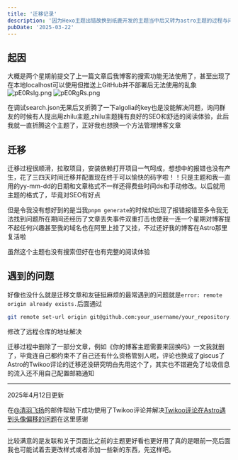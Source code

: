 ```yaml
---
title: '迁移记录'
description: '因为Hexo主题出错故换到纸鹿开发的主题当中后又转为astro主题的过程与问题'
pubDate: '2025-03-22'
---
```


## 起因

大概是两个星期前提交了上一篇文章后我博客的搜索功能无法使用了，甚至出现了在本地localhost可以使用但推送上GitHub并不部署后无法使用的乱象
![pE0RsIg.png](https://s21.ax1x.com/2025/03/22/pE0RsIg.png)
![pE0RgRs.png](https://s21.ax1x.com/2025/03/22/pE0RgRs.png)

在调试search.json无果后又折腾了一下algolia的key也是没能解决问题，询问群友的时候有人提出用zhilu主题,zhilu主题拥有良好的SEO和舒适的阅读体验，此后我就一直折腾这个主题了，正好我也想换一个方法管理博客文章

## 迁移

迁移过程很顺滑，拉取项目，安装依赖打开项目一气呵成，想想中的报错也没有产生，花了三四天时间迁移并配置现在终于可以愉快的码字啦！！只是主题和我一直用的yy-mm-dd的日期和文章格式不一样还得费些时间ds和手动修改。以后就用主题的格式了，毕竟对SEO有好点

但是令我没有想好到的是当我`pnpm generate`的时候却出现了报错报错至多令我无法找到问题所在期间还经历了文章丢失事件双重打击也使我一连一个星期对博客提不起任何兴趣甚至我的域名也在阿里上挂了又挂，不过还好我的博客在Astro那里复活啦

虽然这个主题也没有搜索但好在也有完整的阅读体验

## 遇到的问题

好像也没什么就是迁移文章和友链挺麻烦的最常遇到的问题就是`error: remote origin already exists.`后面通过

```bash
git remote set-url origin git@github.com:your_username/your_repository.git
```

修改了远程仓库的地址解决

迁移过程中删除了一部分文章，例如《你的博客主题需要来回换吗》一文我就删了，毕竟连自己都约束不了自己还有什么资格管别人呢，评论也换成了giscus了Astro的Twikoo评论的迁移还没研究明白先用这个了，其实也不错避免了垃圾信息的流入还不用自己配置邮箱通知

------
2025年4月12日更新

在[@清羽飞扬](https://blog.liushen.fun/)的邮件帮助下成功使用了Twikoo评论并解决[Twikoo评论在Astro遇到头像偏移的问题](https://github.com/twikoojs/twikoo/issues/811)在这里感谢

------
比较满意的是友联和关于页面比之前的主题更好看也更好用了真的是眼前一亮后面我也可能试着去更改样式或者添加一些新的东西，先这样吧。
